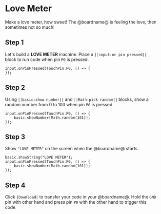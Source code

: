 # Love Meter

Make a love meter, how sweet! The @boardname@ is feeling the love, then sometimes not so much!

## Step 1

Let's build a **LOVE METER** machine. Place a `||input:on pin pressed||` block to run code when pin `P0` is pressed.

```blocks
input.onPinPressed(TouchPin.P0, () => {
});
```

## Step 2

Using `||basic:show number||` and `||Math:pick random||` blocks, show a random number from 0 to 100 when pin `P0` is pressed.

```blocks
input.onPinPressed(TouchPin.P0, () => {
    basic.showNumber(Math.random(101));
});
```

## Step 3

Show `"LOVE METER"` on the screen when the @boardname@ starts.

```blocks
basic.showString("LOVE METER");
input.onPinPressed(TouchPin.P0, () => {
    basic.showNumber(Math.random(101));
});
```

## Step 4

Click `|Download|` to transfer your code in your @boardname@. Hold the `GND` pin with other hand and press pin `P0` with the other hand to trigger this code.